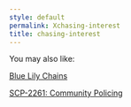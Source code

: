 ```yaml
---
style: default
permalink: Xchasing-interest
title: chasing-interest
---
```

You may also like:

[Blue Lily Chains](http://scp-wiki.net/blue-lily-chains)

[SCP-2261: Community Policing](http://scp-wiki.net/scp-2261)
